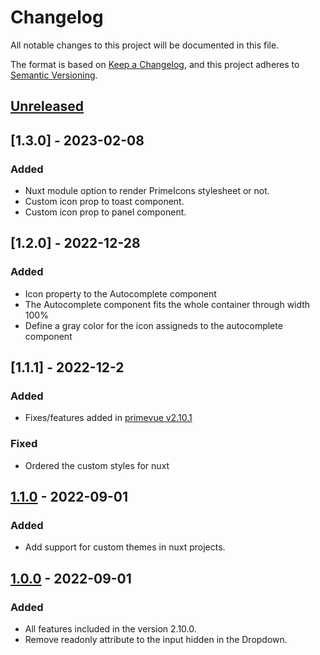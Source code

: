# Changelog
All notable changes to this project will be documented in this file.

The format is based on [Keep a Changelog](https://keepachangelog.com/en/1.0.0/),
and this project adheres to [Semantic Versioning](https://semver.org/spec/v2.0.0.html).

## [Unreleased]

## [1.3.0] - 2023-02-08
### Added

- Nuxt module option to render PrimeIcons stylesheet or not.
- Custom icon prop to toast component.
- Custom icon prop to panel component.

## [1.2.0] - 2022-12-28
### Added

- Icon property to the Autocomplete component
- The Autocomplete component fits the whole container through width 100%
- Define a gray color for the icon assigneds to the autocomplete component

## [1.1.1] - 2022-12-2
### Added

- Fixes/features added in [primevue v2.10.1](https://github.com/primefaces/primevue/blob/master/CHANGELOG.md#2101-2022-11-18)

### Fixed

- Ordered the custom styles for nuxt

## [1.1.0] - 2022-09-01
### Added

- Add support for custom themes in nuxt projects.

## [1.0.0] - 2022-09-01
### Added

- All features included in the version 2.10.0.
- Remove readonly attribute to the input hidden in the Dropdown.

[Unreleased]: https://github.com/olivierlacan/keep-a-changelog/compare/v1.0.0...HEAD
[1.1.0]: https://github.com/curbsidesos/primevue/compare/v1.0.0...v1.1.0
[1.0.0]: https://github.com/curbsidesos/primevue/releases/tag/1.0.0
